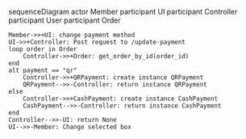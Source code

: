 
sequenceDiagram
    actor Member
    participant UI
    participant Controller
    participant User
    participant Order

    Member->>+UI: change payment method
    UI->>+Controller: Post request to /update-payment
    loop order in Order
        Controller->>+Order: get_order_by_id(order_id)
    end
    alt payment == "qr"
        Controller->>+QRPayment: create instance QRPayment
        QRPayment-->>-Controller: return instance QRPayment
    else
        Controller->>+CashPayment: create instance CashPayment
        CashPayment-->>-Controller: return instance CashPayment
    end
    Controller-->>-UI: return None
    UI-->>-Member: Change selected box
